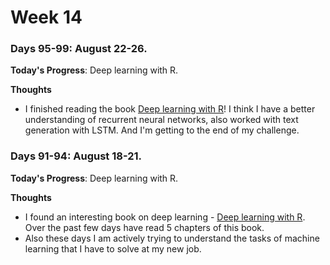 # Week 14

### Days 95-99: August 22-26.

**Today's Progress**: Deep learning with R.

**Thoughts** 
- I finished reading the book [Deep learning with R](https://www.manning.com/books/deep-learning-with-r)! I think I have a better understanding of recurrent neural networks, also worked with text generation with LSTM. And I'm getting to the end of my challenge.

### Days 91-94: August 18-21.

**Today's Progress**: Deep learning with R.

**Thoughts** 
- I found an interesting book on deep learning - [Deep learning with R](https://www.manning.com/books/deep-learning-with-r). Over the past few days have read 5 chapters of this book. 
- Also these days I am actively trying to understand the tasks of machine learning that I have to solve at my new job.
